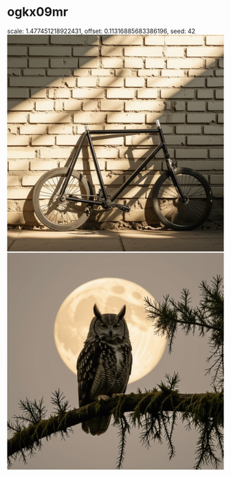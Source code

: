 # ogkx09mr
 scale: 1.477451218922431, offset: 0.11316885683386196, seed: 42
![0](0.png)
![1](1.png)
